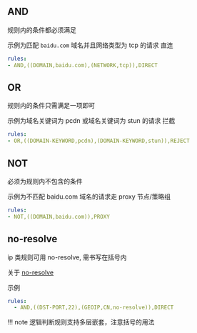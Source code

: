## AND

规则内的条件都必须满足

示例为匹配 `baidu.com` 域名并且网络类型为 tcp 的请求 直连

```{.yaml linenums="1"}
rules:
- AND,((DOMAIN,baidu.com),(NETWORK,tcp)),DIRECT
```

## OR

规则内的条件只需满足一项即可

示例为域名关键词为 pcdn 或域名关键词为 stun 的请求 拦截

```{.yaml linenums="1"}
rules:
- OR,((DOMAIN-KEYWORD,pcdn),(DOMAIN-KEYWORD,stun)),REJECT
```

## NOT

必须为规则内不包含的条件

示例为不匹配 baidu.com 域名的请求走 proxy 节点/策略组

```{.yaml linenums="1"}
rules:
- NOT,((DOMAIN,baidu.com)),PROXY
```

## no-resolve

ip 类规则可用 no-resolve, 需书写在括号内

关于 [no-resolve](ip.md#no-resolve)

示例

```{.yaml linenums="1"}
rules:
  - AND,((DST-PORT,22),(GEOIP,CN,no-resolve)),DIRECT
```

!!! note
    逻辑判断规则支持多层嵌套，注意括号的用法
